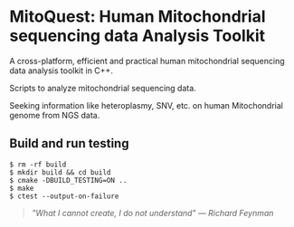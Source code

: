 # MitoQuest: Human Mitochondrial sequencing data Analysis Toolkit

A cross-platform, efficient and practical human mitochondrial sequencing data analysis toolkit in C++.

Scripts to analyze mitochondrial sequencing data.

Seeking information like heteroplasmy, SNV, etc. on human  Mitochondrial genome from NGS data.

## Build and run testing

```
$ rm -rf build
$ mkdir build && cd build
$ cmake -DBUILD_TESTING=ON ..
$ make
$ ctest --output-on-failure
```

> *"What I cannot create, I do not understand" — Richard Feynman*
